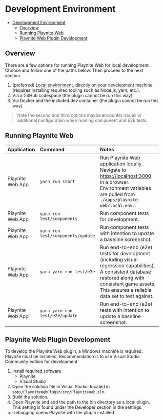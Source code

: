 # Development Environment

- [Development Environment](#development-environment)
  - [Overview](#overview)
  - [Running Playnite Web](#running-playnite-web)
  - [Playnite Web Plugin Development](#playnite-web-plugin-development)

## Overview

There are a few options for running Playnite Web for local development. Choose and follow one of the paths below. Then proceed to the next section.

1. (preferred) [Local environment](./local-environment.md), directly on your development machine (requires installing required tooling such as Node.js, yarn, etc.).
2. Via a GitHub codespace (the plugin cannot be run this way).
3. Via Docker and the included dev container (the plugin cannot be run this way).

> Note the second and third options maybe encounter issues or additional configuration when running component and E2E tests.

## Running Playnite Web

| Application      | Command                           | Notes                                                                                                                                                                                                      |
| :--------------- | :-------------------------------- | :--------------------------------------------------------------------------------------------------------------------------------------------------------------------------------------------------------- |
| Playnite Web App | `yarn run start`                  | Run Playnite Web application locally. Navigate to [https://localhost:3000](https://localhost:3000) in a browser. Environment variables are pulled from `./apps/playnite-web/local.env`.                    |
| Playnite Web App | `yarn run test/components`        | Run component tests for development.                                                                                                                                                                       |
| Playnite Web App | `yarn run test/components/update` | Run component tests with intention to update a baseline screenshot.                                                                                                                                        |
| Playnite Web App | `yarn yarn run test/e2e`          | Run end-to-end (e2e) tests for development (including visual regression capabilities). A consistent database restored along with consistent game assets. This ensures a reliable data set to test against. |
| Playnite Web App | `yarn yarn run test/e2e/update`   | Run end-to-end (e2e) tests with intention to update a baseline screenshot.                                                                                                                                 |

## Playnite Web Plugin Development

To develop the Playnite Web plugin, a Windows machine is required. Playnite must be installed. Recommendation is to use Visual Studio Community edition for development.

1. Install required software
   - Playnite
   - Visual Studio
2. Open the solution file in Visual Studio; located in `apps/PlayniteWebPlugin/src/PlayniteWeb.sln`.
3. Build the solution.
4. Open Playnite and add the path to the bin directory as a local plugin. This setting is found under the Developer section in the settings.
5. Debugging opens Playnite with the plugin installed.
